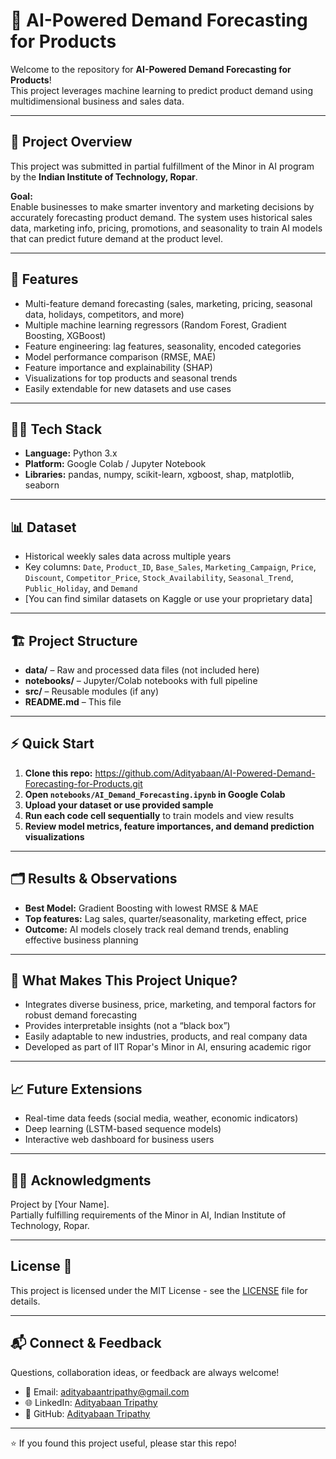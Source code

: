 # 🤖 AI-Powered Demand Forecasting for Products

Welcome to the repository for **AI-Powered Demand Forecasting for Products**!  
This project leverages machine learning to predict product demand using multidimensional business and sales data.

---

## 📜 Project Overview

This project was submitted in partial fulfillment of the Minor in AI program by the **Indian Institute of Technology, Ropar**.

**Goal:**  
Enable businesses to make smarter inventory and marketing decisions by accurately forecasting product demand. The system uses historical sales data, marketing info, pricing, promotions, and seasonality to train AI models that can predict future demand at the product level.

---

## 🚀 Features

- Multi-feature demand forecasting (sales, marketing, pricing, seasonal data, holidays, competitors, and more)
- Multiple machine learning regressors (Random Forest, Gradient Boosting, XGBoost)
- Feature engineering: lag features, seasonality, encoded categories
- Model performance comparison (RMSE, MAE)
- Feature importance and explainability (SHAP)
- Visualizations for top products and seasonal trends
- Easily extendable for new datasets and use cases

---

## 🧑‍💻 Tech Stack

- **Language:** Python 3.x
- **Platform:** Google Colab / Jupyter Notebook
- **Libraries:** pandas, numpy, scikit-learn, xgboost, shap, matplotlib, seaborn

---

## 📊 Dataset

- Historical weekly sales data across multiple years
- Key columns: `Date`, `Product_ID`, `Base_Sales`, `Marketing_Campaign`, `Price`, `Discount`, `Competitor_Price`, `Stock_Availability`, `Seasonal_Trend`, `Public_Holiday`, and `Demand`
- [You can find similar datasets on Kaggle or use your proprietary data]

---

## 🏗️ Project Structure

- **data/** – Raw and processed data files (not included here)
- **notebooks/** – Jupyter/Colab notebooks with full pipeline
- **src/** – Reusable modules (if any)
- **README.md** – This file

---

## ⚡ Quick Start

1. **Clone this repo:**
https://github.com/Adityabaan/AI-Powered-Demand-Forecasting-for-Products.git
2. **Open `notebooks/AI_Demand_Forecasting.ipynb` in Google Colab**
3. **Upload your dataset or use provided sample**
4. **Run each code cell sequentially** to train models and view results
5. **Review model metrics, feature importances, and demand prediction visualizations**

---

## 🗂️ Results & Observations

- **Best Model:** Gradient Boosting with lowest RMSE & MAE
- **Top features:** Lag sales, quarter/seasonality, marketing effect, price
- **Outcome:** AI models closely track real demand trends, enabling effective business planning

---

## 🌟 What Makes This Project Unique?

- Integrates diverse business, price, marketing, and temporal factors for robust demand forecasting
- Provides interpretable insights (not a “black box”)
- Easily adaptable to new industries, products, and real company data
- Developed as part of IIT Ropar's Minor in AI, ensuring academic rigor

---

## 📈 Future Extensions

- Real-time data feeds (social media, weather, economic indicators)
- Deep learning (LSTM-based sequence models)
- Interactive web dashboard for business users

---

## 🧑‍🎓 Acknowledgments

Project by [Your Name].  
Partially fulfilling requirements of the Minor in AI, Indian Institute of Technology, Ropar.

---

## License 📝

This project is licensed under the MIT License - see the [LICENSE](LICENSE) file for details.

---

## 📬 Connect & Feedback

Questions, collaboration ideas, or feedback are always welcome!  
- 📧 Email: [adityabaantripathy@gmail.com](mailto:adityabaantripathy@gmail.com)  
- 🌐 LinkedIn: [Adityabaan Tripathy](https://www.linkedin.com/in/adityabaan-tripathy-6b245323b/)  
- 🐙 GitHub: [Adityabaan Tripathy](https://github.com/Adityabaan)

---

⭐️ If you found this project useful, please star this repo!
